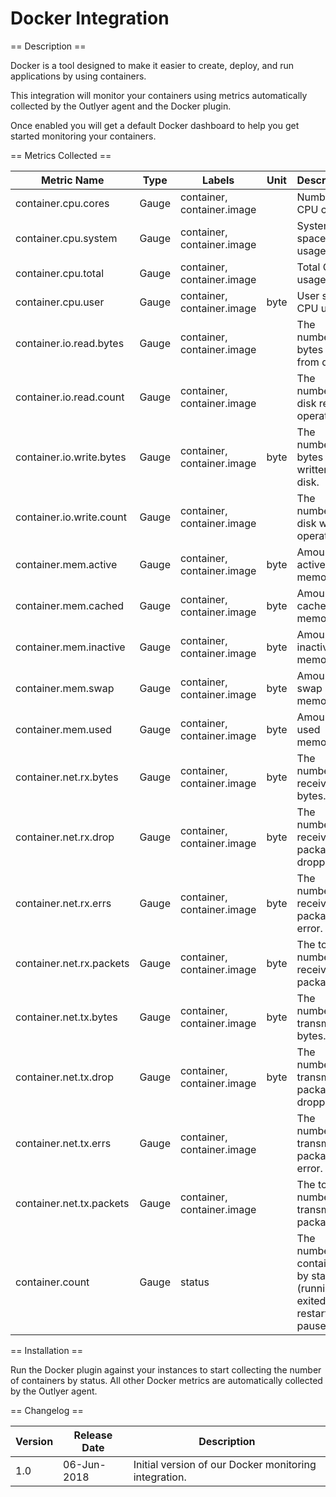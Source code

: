 Docker Integration
==================

== Description ==

Docker is a tool designed to make it easier to create, deploy, and run applications by using containers.

This integration will monitor your containers using metrics automatically collected by the Outlyer agent and the Docker plugin.

Once enabled you will get a default Docker dashboard to help you get started monitoring your containers.

== Metrics Collected ==

|Metric Name             |Type |Labels                    |Unit|Description                                                             |
|------------------------|-----|--------------------------|----|------------------------------------------------------------------------|
|container.cpu.cores     |Gauge|container, container.image|    |Number of CPU cores.                                                    |
|container.cpu.system    |Gauge|container, container.image|    |System space CPU usage.                                                 |
|container.cpu.total     |Gauge|container, container.image|    |Total CPU usage.                                                        |
|container.cpu.user      |Gauge|container, container.image|byte|User space CPU usage.                                                   |
|container.io.read.bytes |Gauge|container, container.image|    |The number of bytes read from disk                                      |
|container.io.read.count |Gauge|container, container.image|    |The number of disk read operations.                                     |
|container.io.write.bytes|Gauge|container, container.image|byte|The number of bytes written to disk.                                    |
|container.io.write.count|Gauge|container, container.image|    |The number of disk write operations.                                    |
|container.mem.active    |Gauge|container, container.image|byte|Amount of active memory.                                                |
|container.mem.cached    |Gauge|container, container.image|byte|Amount of cached memory.                                                |
|container.mem.inactive  |Gauge|container, container.image|byte|Amount of inactive memory.                                              |
|container.mem.swap      |Gauge|container, container.image|byte|Amount of swap memory.                                                  |
|container.mem.used      |Gauge|container, container.image|byte|Amount of used memory.                                                  |
|container.net.rx.bytes  |Gauge|container, container.image|byte|The number of received bytes.                                           |
|container.net.rx.drop   |Gauge|container, container.image|byte|The number of received packages dropped.                                |
|container.net.rx.errs   |Gauge|container, container.image|byte|The number of received packages error.                                  |
|container.net.rx.packets|Gauge|container, container.image|byte|The total number of received packages.                                  |
|container.net.tx.bytes  |Gauge|container, container.image|byte|The number of transmitted bytes.                                        |
|container.net.tx.drop   |Gauge|container, container.image|byte|The number of transmitted packages dropped.                             |
|container.net.tx.errs   |Gauge|container, container.image|    |The number of transmitted packages error.                               |
|container.net.tx.packets|Gauge|container, container.image|    |The total number of transmitted packages.                               |
|container.count         |Gauge|status                    |    |The number of containers by status (running, exited, restarting, paused)|

== Installation ==

Run the Docker plugin against your instances to start collecting the number of containers by status. All other Docker metrics are automatically collected by the Outlyer agent.

== Changelog ==

|Version|Release Date|Description                                          |
|-------|------------|-----------------------------------------------------|
|1.0    |06-Jun-2018 |Initial version of our Docker monitoring integration.|
